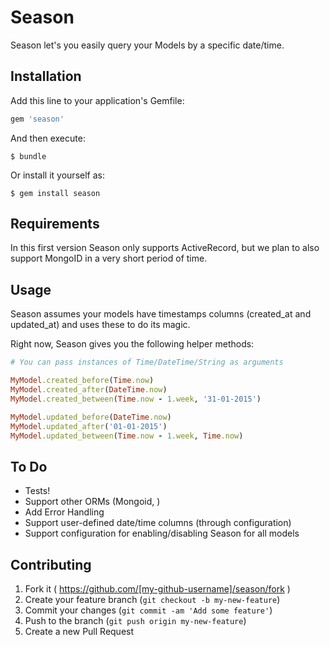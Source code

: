 # Season

Season let's you easily query your Models by a specific date/time.

## Installation

Add this line to your application's Gemfile:

```ruby
gem 'season'
```

And then execute:

    $ bundle

Or install it yourself as:

    $ gem install season

## Requirements

In this first version Season only supports ActiveRecord, but we plan to also support MongoID in a very short period of time.

## Usage

Season assumes your models have timestamps columns (created_at and updated_at) and uses these to do its magic.

Right now, Season gives you the following helper methods:

```ruby
# You can pass instances of Time/DateTime/String as arguments

MyModel.created_before(Time.now)
MyModel.created_after(DateTime.now)
MyModel.created_between(Time.now - 1.week, '31-01-2015')

MyModel.updated_before(DateTime.now)
MyModel.updated_after('01-01-2015')
MyModel.updated_between(Time.now - 1.week, Time.now)
``` 

## To Do

- Tests!
- Support other ORMs (Mongoid, <insert-more-here>)
- Add Error Handling
- Support user-defined date/time columns (through configuration)
- Support configuration for enabling/disabling Season for all models

## Contributing

1. Fork it ( https://github.com/[my-github-username]/season/fork )
2. Create your feature branch (`git checkout -b my-new-feature`)
3. Commit your changes (`git commit -am 'Add some feature'`)
4. Push to the branch (`git push origin my-new-feature`)
5. Create a new Pull Request
